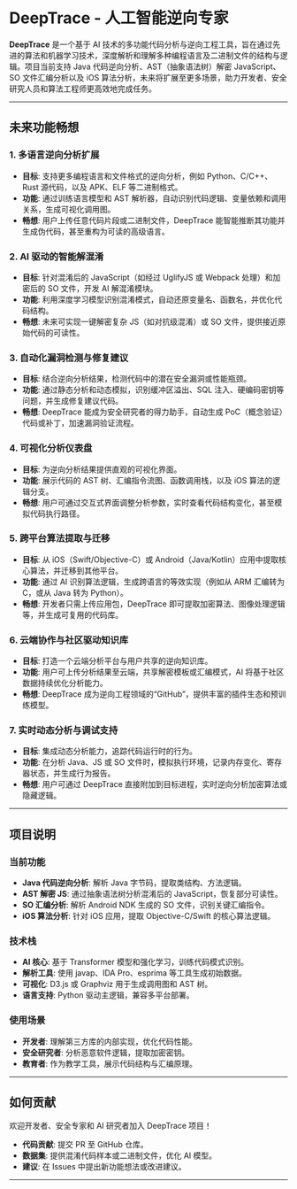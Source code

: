 # DeepTrace - 人工智能逆向专家

**DeepTrace** 是一个基于 AI 技术的多功能代码分析与逆向工程工具，旨在通过先进的算法和机器学习技术，深度解析和理解多种编程语言及二进制文件的结构与逻辑。项目当前支持 Java 代码逆向分析、AST（抽象语法树）解密 JavaScript、SO 文件汇编分析以及 iOS 算法分析，未来将扩展至更多场景，助力开发者、安全研究人员和算法工程师更高效地完成任务。

---

## 未来功能畅想

### 1. 多语言逆向分析扩展
- **目标**: 支持更多编程语言和文件格式的逆向分析，例如 Python、C/C++、Rust 源代码，以及 APK、ELF 等二进制格式。
- **功能**: 通过训练语言模型和 AST 解析器，自动识别代码逻辑、变量依赖和调用关系，生成可视化调用图。
- **畅想**: 用户上传任意代码片段或二进制文件，DeepTrace 能智能推断其功能并生成伪代码，甚至重构为可读的高级语言。

### 2. AI 驱动的智能解混淆
- **目标**: 针对混淆后的 JavaScript（如经过 UglifyJS 或 Webpack 处理）和加密后的 SO 文件，开发 AI 解混淆模块。
- **功能**: 利用深度学习模型识别混淆模式，自动还原变量名、函数名，并优化代码结构。
- **畅想**: 未来可实现一键解密复杂 JS（如对抗级混淆）或 SO 文件，提供接近原始代码的可读性。

### 3. 自动化漏洞检测与修复建议
- **目标**: 结合逆向分析结果，检测代码中的潜在安全漏洞或性能瓶颈。
- **功能**: 通过静态分析和动态模拟，识别缓冲区溢出、SQL 注入、硬编码密钥等问题，并生成修复建议代码。
- **畅想**: DeepTrace 能成为安全研究者的得力助手，自动生成 PoC（概念验证）代码或补丁，加速漏洞验证流程。

### 4. 可视化分析仪表盘
- **目标**: 为逆向分析结果提供直观的可视化界面。
- **功能**: 展示代码的 AST 树、汇编指令流图、函数调用栈，以及 iOS 算法的逻辑分支。
- **畅想**: 用户可通过交互式界面调整分析参数，实时查看代码结构变化，甚至模拟代码执行路径。

### 5. 跨平台算法提取与迁移
- **目标**: 从 iOS（Swift/Objective-C）或 Android（Java/Kotlin）应用中提取核心算法，并迁移到其他平台。
- **功能**: 通过 AI 识别算法逻辑，生成跨语言的等效实现（例如从 ARM 汇编转为 C，或从 Java 转为 Python）。
- **畅想**: 开发者只需上传应用包，DeepTrace 即可提取加密算法、图像处理逻辑等，并生成可复用的代码库。

### 6. 云端协作与社区驱动知识库
- **目标**: 打造一个云端分析平台与用户共享的逆向知识库。
- **功能**: 用户可上传分析结果至云端，共享解密模板或汇编模式，AI 将基于社区数据持续优化分析能力。
- **畅想**: DeepTrace 成为逆向工程领域的“GitHub”，提供丰富的插件生态和预训练模型。

### 7. 实时动态分析与调试支持
- **目标**: 集成动态分析能力，追踪代码运行时的行为。
- **功能**: 在分析 Java、JS 或 SO 文件时，模拟执行环境，记录内存变化、寄存器状态，并生成行为报告。
- **畅想**: 用户可通过 DeepTrace 直接附加到目标进程，实时逆向分析加密算法或隐藏逻辑。

---

## 项目说明

### 当前功能
- **Java 代码逆向分析**: 解析 Java 字节码，提取类结构、方法逻辑。
- **AST 解密 JS**: 通过抽象语法树分析混淆后的 JavaScript，恢复部分可读性。
- **SO 汇编分析**: 解析 Android NDK 生成的 SO 文件，识别关键汇编指令。
- **iOS 算法分析**: 针对 iOS 应用，提取 Objective-C/Swift 的核心算法逻辑。

### 技术栈
- **AI 核心**: 基于 Transformer 模型和强化学习，训练代码模式识别。
- **解析工具**: 使用 javap、IDA Pro、esprima 等工具生成初始数据。
- **可视化**: D3.js 或 Graphviz 用于生成调用图和 AST 树。
- **语言支持**: Python 驱动主逻辑，兼容多平台部署。

### 使用场景
- **开发者**: 理解第三方库的内部实现，优化代码性能。
- **安全研究者**: 分析恶意软件逻辑，提取加密密钥。
- **教育者**: 作为教学工具，展示代码结构与汇编原理。

---

## 如何贡献
欢迎开发者、安全专家和 AI 研究者加入 DeepTrace 项目！  
- **代码贡献**: 提交 PR 至 GitHub 仓库。
- **数据集**: 提供混淆代码样本或二进制文件，优化 AI 模型。
- **建议**: 在 Issues 中提出新功能想法或改进建议。

---
